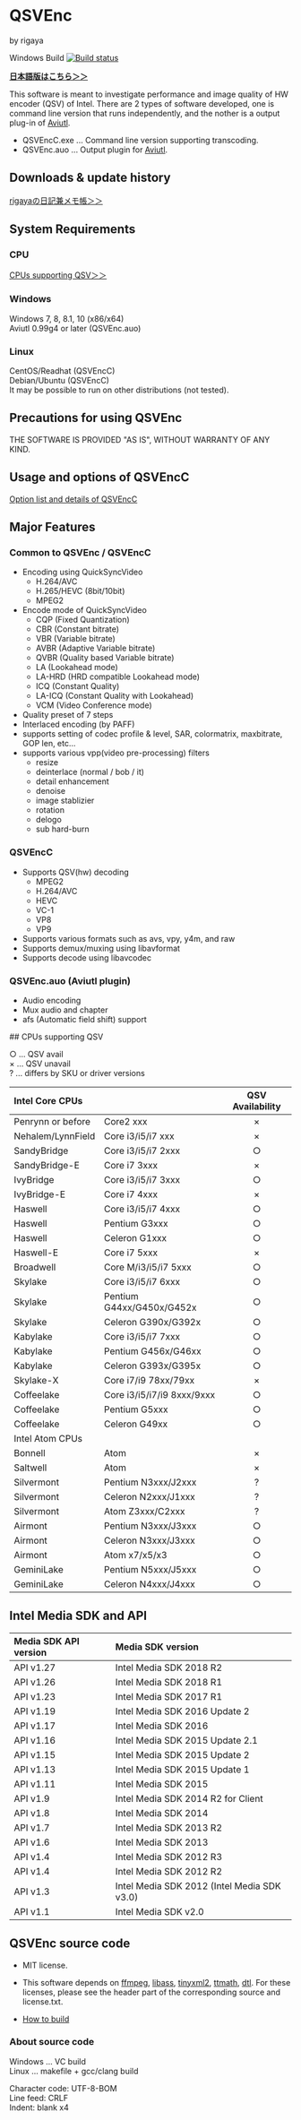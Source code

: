 
# QSVEnc
by rigaya

Windows Build [![Build status](https://ci.appveyor.com/api/projects/status/m36t31ggoxfh0ffk/branch/master?svg=true)](https://ci.appveyor.com/project/rigaya/qsvenc/branch/master)

**[日本語版はこちら＞＞](./Readme.ja.md)**

This software is meant to investigate performance and image quality of HW encoder (QSV) of Intel.
There are 2 types of software developed, one is command line version that runs independently, and the nother is a output plug-in of [Aviutl](http://spring-fragrance.mints.ne.jp/aviutl/).

- QSVEncC.exe ... Command line version supporting transcoding.  
- QSVEnc.auo ... Output plugin for [Aviutl](http://spring-fragrance.mints.ne.jp/aviutl/).

## Downloads & update history
[rigayaの日記兼メモ帳＞＞](http://rigaya34589.blog135.fc2.com/blog-category-10.html)

## System Requirements
### CPU
[CPUs supporting QSV＞＞](#qsv_cpu_list)

### Windows
Windows 7, 8, 8.1, 10 (x86/x64)  
Aviutl 0.99g4 or later (QSVEnc.auo)  

### Linux
CentOS/Readhat (QSVEncC)  
Debian/Ubuntu (QSVEncC)  
  It may be possible to run on other distributions (not tested).


## Precautions for using QSVEnc
THE SOFTWARE IS PROVIDED "AS IS", WITHOUT WARRANTY OF ANY KIND.


## Usage and options of QSVEncC
[Option list and details of QSVEncC](./QSVEncC_Options.en.md)


## Major Features
### Common to QSVEnc / QSVEncC
- Encoding using QuickSyncVideo
   - H.264/AVC
   - H.265/HEVC (8bit/10bit)
   - MPEG2
- Encode mode of QuickSyncVideo
   - CQP       (Fixed Quantization)
   - CBR       (Constant bitrate)
   - VBR       (Variable bitrate)
   - AVBR      (Adaptive Variable bitrate)
   - QVBR      (Quality based Variable bitrate)
   - LA        (Lookahead mode)
   - LA-HRD    (HRD compatible Lookahead mode)
   - ICQ       (Constant Quality)
   - LA-ICQ    (Constant Quality with Lookahead)
   - VCM       (Video Conference mode)
- Quality preset of 7 steps
- Interlaced encoding (by PAFF)
- supports setting of codec profile & level, SAR, colormatrix, maxbitrate, GOP len, etc...
- supports various vpp(video pre-processing) filters
   - resize
   - deinterlace (normal / bob / it)
   - detail enhancement
   - denoise
   - image stablizier
   - rotation
   - delogo
   - sub hard-burn

### QSVEncC
- Supports QSV(hw) decoding
  - MPEG2
  - H.264/AVC
  - HEVC
  - VC-1
  - VP8
  - VP9
- Supports various formats such as avs, vpy, y4m, and raw
- Supports demux/muxing using libavformat
- Supports decode using libavcodec

### QSVEnc.auo (Aviutl plugin)
- Audio encoding
- Mux audio and chapter
- afs (Automatic field shift) support

<a name ="qsv_cpu_list">
## CPUs supporting QSV

○ ... QSV avail  
× ... QSV unavail  
?  ... differs by SKU or driver versions  

|Intel Core CPUs	        || QSV Availability|
|:--|:--|:-:|
|Penrynn or before	    |Core2 xxx	|×|
|Nehalem/LynnField	|Core i3/i5/i7 xxx	|×|
|SandyBridge	    |Core i3/i5/i7 2xxx	|○|
|SandyBridge-E	    |Core i7 3xxx	|×|
|IvyBridge	        |Core i3/i5/i7 3xxx	|○|
|IvyBridge-E	    |Core i7 4xxx	|×|
|Haswell	        |Core i3/i5/i7 4xxx	|○|
|Haswell	        |Pentium G3xxx	|○|
|Haswell	        |Celeron G1xxx	|○|
|Haswell-E	        |Core i7 5xxx	|×|
|Broadwell	        |Core M/i3/i5/i7 5xxx	|○|
|Skylake	        |Core i3/i5/i7 6xxx	|○|
|Skylake	        |Pentium G44xx/G450x/G452x	|○|
|Skylake	        |Celeron G390x/G392x	|○|
|Kabylake	        |Core i3/i5/i7 7xxx	|○|
|Kabylake	        |Pentium G456x/G46xx	|○|
|Kabylake	        |Celeron G393x/G395x	|○|
|Skylake-X	        |Core i7/i9 78xx/79xx	|×|
|Coffeelake	        |Core i3/i5/i7/i9 8xxx/9xxx	|○|
|Coffeelake	        |Pentium G5xxx	|○|
|Coffeelake	        |Celeron G49xx	|○|
|Intel Atom CPUs	|||
|Bonnell	        |Atom	        |×|
|Saltwell	        |Atom	        |×|
|Silvermont	        |Pentium N3xxx/J2xxx	|?|
|Silvermont	        |Celeron N2xxx/J1xxx	|?|
|Silvermont	        |Atom Z3xxx/C2xxx	    |?|
|Airmont	        |Pentium N3xxx/J3xxx	|○|
|Airmont	        |Celeron N3xxx/J3xxx	|○|
|Airmont	        |Atom x7/x5/x3	|○|
|GeminiLake	        |Pentium N5xxx/J5xxx	|○|
|GeminiLake	        |Celeron N4xxx/J4xxx	|○|


## Intel Media SDK and API
|Media SDK API version	        | Media SDK version|
|:--|:--|
|API v1.27 | Intel Media SDK 2018 R2 |
|API v1.26 | Intel Media SDK 2018 R1 |
|API v1.23 | Intel Media SDK 2017 R1 |
|API v1.19 | Intel Media SDK 2016 Update 2 |
|API v1.17 | Intel Media SDK 2016 |
|API v1.16 | Intel Media SDK 2015 Update 2.1 |
|API v1.15 | Intel Media SDK 2015 Update 2 |
|API v1.13 | Intel Media SDK 2015 Update 1 |
|API v1.11 | Intel Media SDK 2015 |
|API v1.9  | Intel Media SDK 2014 R2 for Client |
|API v1.8  | Intel Media SDK 2014 |
|API v1.7  | Intel Media SDK 2013 R2　|
|API v1.6  | Intel Media SDK 2013 |
|API v1.4  | Intel Media SDK 2012 R3 |
|API v1.4  | Intel Media SDK 2012 R2 |
|API v1.3  | Intel Media SDK 2012 (Intel Media SDK v3.0) |
|API v1.1  | Intel Media SDK v2.0  |

## QSVEnc source code
- MIT license.
- This software depends on
  [ffmpeg](https://ffmpeg.org/),
  [libass](https://github.com/libass/libass),
  [tinyxml2](http://www.grinninglizard.com/tinyxml2/),
  [ttmath](http://www.ttmath.org/),
  [dtl](https://github.com/cubicdaiya/dtl).
  For these licenses, please see the header part of the corresponding source and license.txt.

- [How to build](./Build.en.md)

### About source code
Windows ... VC build  
Linux ... makefile + gcc/clang build    

Character code: UTF-8-BOM  
Line feed: CRLF  
Indent: blank x4  
